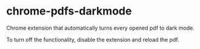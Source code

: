 # chrome-pdfs-darkmode

Chrome extension that automatically turns every opened pdf to dark mode.

To turn off the functionality, disable the extension and reload the pdf.
